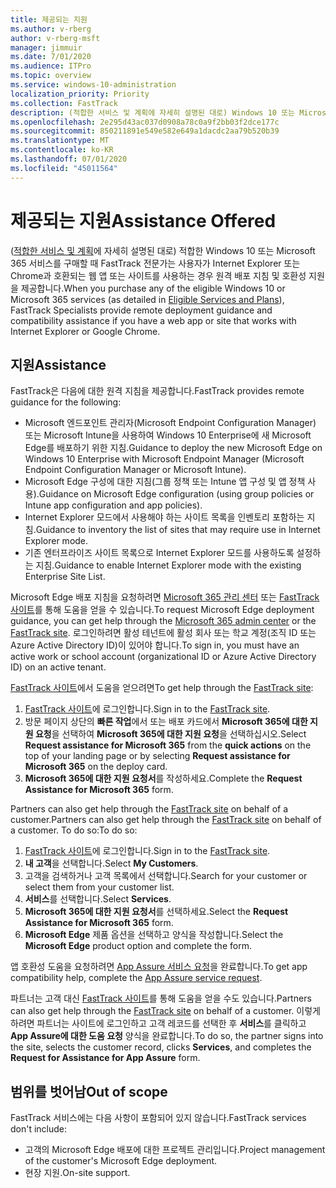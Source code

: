 ```yaml
---
title: 제공되는 지원
ms.author: v-rberg
author: v-rberg-msft
manager: jimmuir
ms.date: 7/01/2020
ms.audience: ITPro
ms.topic: overview
ms.service: windows-10-administration
localization_priority: Priority
ms.collection: FastTrack
description: (적합한 서비스 및 계획에 자세히 설명된 대로) Windows 10 또는 Microsoft 365 서비스를 구매할 때 FastTrack 전문가는 사용자가 Internet Explorer 또는 Chrome과 호환되는 웹 앱 또는 사이트를 사용하는 경우 원격 배포 지침 및 호환성 지원을 제공합니다.
ms.openlocfilehash: 2e295d43ac037d0908a78c0a9f2bb03f2dce177c
ms.sourcegitcommit: 850211891e549e582e649a1dacdc2aa79b520b39
ms.translationtype: MT
ms.contentlocale: ko-KR
ms.lasthandoff: 07/01/2020
ms.locfileid: "45011564"
---
```

# <a name="assistance-offered"></a><span data-ttu-id="18081-103">제공되는 지원</span><span class="sxs-lookup"><span data-stu-id="18081-103">Assistance Offered</span></span>

<span data-ttu-id="18081-104">([적합한 서비스 및 계획](M365-eligible-services-and-plans.md)에 자세히 설명된 대로) 적합한 Windows 10 또는 Microsoft 365 서비스를 구매할 때 FastTrack 전문가는 사용자가 Internet Explorer 또는 Chrome과 호환되는 웹 앱 또는 사이트를 사용하는 경우 원격 배포 지침 및 호환성 지원을 제공합니다.</span><span class="sxs-lookup"><span data-stu-id="18081-104">When you purchase any of the eligible Windows 10 or Microsoft 365 services (as detailed in [Eligible Services and Plans](M365-eligible-services-and-plans.md)), FastTrack Specialists provide remote deployment guidance and compatibility assistance if you have a web app or site that works with Internet Explorer or Google Chrome.</span></span> 

## <a name="assistance"></a><span data-ttu-id="18081-105">지원</span><span class="sxs-lookup"><span data-stu-id="18081-105">Assistance</span></span>

<span data-ttu-id="18081-106">FastTrack은 다음에 대한 원격 지침을 제공합니다.</span><span class="sxs-lookup"><span data-stu-id="18081-106">FastTrack provides remote guidance for the following:</span></span>
- <span data-ttu-id="18081-107">Microsoft 엔드포인트 관리자(Microsoft Endpoint Configuration Manager) 또는 Microsoft Intune을 사용하여 Windows 10 Enterprise에 새 Microsoft Edge를 배포하기 위한 지침.</span><span class="sxs-lookup"><span data-stu-id="18081-107">Guidance to deploy the new Microsoft Edge on Windows 10 Enterprise with Microsoft Endpoint Manager (Microsoft Endpoint Configuration Manager or Microsoft Intune).</span></span>
- <span data-ttu-id="18081-108">Microsoft Edge 구성에 대한 지침(그룹 정책 또는 Intune 앱 구성 및 앱 정책 사용).</span><span class="sxs-lookup"><span data-stu-id="18081-108">Guidance on Microsoft Edge configuration (using group policies or Intune app configuration and app policies).</span></span>
- <span data-ttu-id="18081-109">Internet Explorer 모드에서 사용해야 하는 사이트 목록을 인벤토리 포함하는 지침.</span><span class="sxs-lookup"><span data-stu-id="18081-109">Guidance to inventory the list of sites that may require use in Internet Explorer mode.</span></span>
- <span data-ttu-id="18081-110">기존 엔터프라이즈 사이트 목록으로 Internet Explorer 모드를 사용하도록 설정하는 지침.</span><span class="sxs-lookup"><span data-stu-id="18081-110">Guidance to enable Internet Explorer mode with the existing Enterprise Site List.</span></span>

<span data-ttu-id="18081-111">Microsoft Edge 배포 지침을 요청하려면 [Microsoft 365 관리 센터](https://go.microsoft.com/fwlink/?linkid=2032704) 또는 [FastTrack 사이트](https://go.microsoft.com/fwlink/?linkid=780698)를 통해 도움을 얻을 수 있습니다.</span><span class="sxs-lookup"><span data-stu-id="18081-111">To request Microsoft Edge deployment guidance, you can get help through the [Microsoft 365 admin center](https://go.microsoft.com/fwlink/?linkid=2032704) or the [FastTrack site](https://go.microsoft.com/fwlink/?linkid=780698).</span></span> <span data-ttu-id="18081-112">로그인하려면 활성 테넌트에 활성 회사 또는 학교 계정(조직 ID 또는 Azure Active Directory ID)이 있어야 합니다.</span><span class="sxs-lookup"><span data-stu-id="18081-112">To sign in, you must have an active work or school account (organizational ID or Azure Active Directory ID) on an active tenant.</span></span> 

<span data-ttu-id="18081-113">[FastTrack 사이트](https://go.microsoft.com/fwlink/?linkid=780698)에서 도움을 얻으려면</span><span class="sxs-lookup"><span data-stu-id="18081-113">To get help through the [FastTrack site](https://go.microsoft.com/fwlink/?linkid=780698):</span></span> 
1.    <span data-ttu-id="18081-114">[FastTrack 사이트](https://go.microsoft.com/fwlink/?linkid=780698)에 로그인합니다.</span><span class="sxs-lookup"><span data-stu-id="18081-114">Sign in to the [FastTrack site](https://go.microsoft.com/fwlink/?linkid=780698).</span></span> 
2.    <span data-ttu-id="18081-115">방문 페이지 상단의 **빠른 작업**에서 또는 배포 카드에서 **Microsoft 365에 대한 지원 요청**을 선택하여 **Microsoft 365에 대한 지원 요청**을 선택하십시오.</span><span class="sxs-lookup"><span data-stu-id="18081-115">Select **Request assistance for Microsoft 365** from the **quick actions** on the top of your landing page or by selecting **Request assistance for Microsoft 365** on the deploy card.</span></span>
3.    <span data-ttu-id="18081-116">**Microsoft 365에 대한 지원 요청서**를 작성하세요.</span><span class="sxs-lookup"><span data-stu-id="18081-116">Complete the **Request Assistance for Microsoft 365** form.</span></span>
  
<span data-ttu-id="18081-117">Partners can also get help through the [FastTrack site](https://go.microsoft.com/fwlink/?linkid=780698) on behalf of a customer.</span><span class="sxs-lookup"><span data-stu-id="18081-117">Partners can also get help through the [FastTrack site](https://go.microsoft.com/fwlink/?linkid=780698) on behalf of a customer.</span></span> <span data-ttu-id="18081-118">To do so:</span><span class="sxs-lookup"><span data-stu-id="18081-118">To do so:</span></span>
1.    <span data-ttu-id="18081-119">[FastTrack 사이트](https://go.microsoft.com/fwlink/?linkid=780698)에 로그인합니다.</span><span class="sxs-lookup"><span data-stu-id="18081-119">Sign in to the [FastTrack site](https://go.microsoft.com/fwlink/?linkid=780698).</span></span> 
2.    <span data-ttu-id="18081-120">**내 고객**을 선택합니다.</span><span class="sxs-lookup"><span data-stu-id="18081-120">Select **My Customers**.</span></span>
3.    <span data-ttu-id="18081-121">고객을 검색하거나 고객 목록에서 선택합니다.</span><span class="sxs-lookup"><span data-stu-id="18081-121">Search for your customer or select them from your customer list.</span></span>
4.    <span data-ttu-id="18081-122">**서비스**를 선택합니다.</span><span class="sxs-lookup"><span data-stu-id="18081-122">Select **Services**.</span></span>
5.    <span data-ttu-id="18081-123">**Microsoft 365에 대한 지원 요청서**를 선택하세요.</span><span class="sxs-lookup"><span data-stu-id="18081-123">Select the **Request Assistance for Microsoft 365** form.</span></span>
6.    <span data-ttu-id="18081-124">**Microsoft Edge** 제품 옵션을 선택하고 양식을 작성합니다.</span><span class="sxs-lookup"><span data-stu-id="18081-124">Select the **Microsoft Edge** product option and complete the form.</span></span>
 
<span data-ttu-id="18081-125">앱 호환성 도움을 요청하려면 [App Assure 서비스 요청](https://go.microsoft.com/fwlink/?linkid=2022721)을 완료합니다.</span><span class="sxs-lookup"><span data-stu-id="18081-125">To get app compatibility help, complete the [App Assure service request](https://go.microsoft.com/fwlink/?linkid=2022721).</span></span>

<span data-ttu-id="18081-126">파트너는 고객 대신 [FastTrack 사이트](https://go.microsoft.com/fwlink/?linkid=780698)를 통해 도움을 얻을 수도 있습니다.</span><span class="sxs-lookup"><span data-stu-id="18081-126">Partners can also get help through the [FastTrack site](https://go.microsoft.com/fwlink/?linkid=780698) on behalf of a customer.</span></span> <span data-ttu-id="18081-127">이렇게 하려면 파트너는 사이트에 로그인하고 고객 레코드를 선택한 후 **서비스**를 클릭하고 **App Assure에 대한 도움 요청** 양식을 완료합니다.</span><span class="sxs-lookup"><span data-stu-id="18081-127">To do so, the partner signs into the site, selects the customer record, clicks **Services**, and completes the **Request for Assistance for App Assure** form.</span></span>

## <a name="out-of-scope"></a><span data-ttu-id="18081-128">범위를 벗어남</span><span class="sxs-lookup"><span data-stu-id="18081-128">Out of scope</span></span>

<span data-ttu-id="18081-129">FastTrack 서비스에는 다음 사항이 포함되어 있지 않습니다.</span><span class="sxs-lookup"><span data-stu-id="18081-129">FastTrack services don't include:</span></span>
- <span data-ttu-id="18081-130">고객의 Microsoft Edge 배포에 대한 프로젝트 관리입니다.</span><span class="sxs-lookup"><span data-stu-id="18081-130">Project management of the customer's Microsoft Edge deployment.</span></span>
- <span data-ttu-id="18081-131">현장 지원.</span><span class="sxs-lookup"><span data-stu-id="18081-131">On-site support.</span></span>

